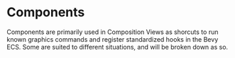 # Components

Components are primarily used in Composition Views as shorcuts to run known graphics commands and register standardized hooks in the Bevy ECS. Some are suited to different situations, and will be broken down as so.
